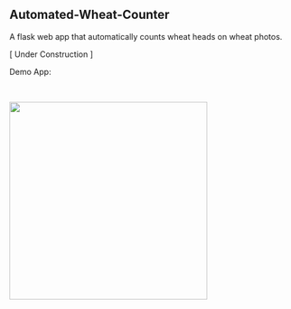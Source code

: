 ## Automated-Wheat-Counter
A flask web app that automatically counts wheat heads on wheat photos.

[ Under Construction ]

Demo App: 

<br>

<img src="http://wheatcounter.test.woza.work/assets/app_pic3.png" width="350"></img>

<br>


